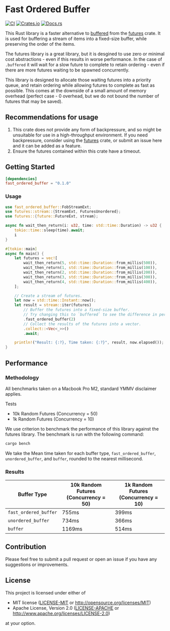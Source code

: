 # Fast Ordered Buffer

[![CI](https://github.com/JosiahBull/fast-ordered-buffer/actions/workflows/ci.yaml/badge.svg)](https://github.com/JosiahBull/fast-ordered-buffer/actions/workflows/ci.yaml)
[![Crates.io](https://img.shields.io/crates/v/fast_ordered_buffer)](https://crates.io/crates/fast_ordered_buffer)
[![Docs.rs](https://docs.rs/human-friendly-ids/badge.svg)](https://docs.rs/fast_ordered_buffer)

This Rust library is a faster alternative to [buffered](https://docs.rs/futures/latest/futures/stream/trait.StreamExt.html#method.buffered) from the [futures](https://docs.rs/futures) crate. It is used for buffering a stream of items into a fixed-size buffer, while preserving the order of the items.

The futures library is a great library, but it is desgined to use zero or minimal cost abstractions - even if this results in worse performance. In the case of `.buffered` it will wait for a slow future to complete to retain ordering - even if there are more futures waiting to be spawned concurrently.

This library is designed to allocate those waiting futures into a priority queue, and retain ordering while allowing futures to complete as fast as possible. This comes at the downside of a small amount of memory overhead (perfect case - 0 overhead, but we do not bound the number of futures that may be saved).

## Recommendations for usage

1. This crate does not provide any form of backpressure, and so might be unsuitable for use in a high-throughput environment. If you need backpressure, consider using the [futures](https://docs.rs/futures) crate, or submit an issue here and it can be added as a feature.
2. Ensure the futures contained within this crate have a timeout.

## Getting Started

```toml
[dependencies]
fast_ordered_buffer = "0.1.0"
```

### Usage

```rust
use fast_ordered_buffer::FobStreamExt;
use futures::stream::{StreamExt, FuturesUnordered};
use futures::{future::FutureExt, stream};

async fn wait_then_return(i: u32, time: std::time::Duration) -> u32 {
    tokio::time::sleep(time).await;
    i
}

#[tokio::main]
async fn main() {
    let futures = vec![
        wait_then_return(5, std::time::Duration::from_millis(500)),
        wait_then_return(1, std::time::Duration::from_millis(100)),
        wait_then_return(2, std::time::Duration::from_millis(200)),
        wait_then_return(3, std::time::Duration::from_millis(300)),
        wait_then_return(4, std::time::Duration::from_millis(400)),
    ];

    // Create a stream of futures.
    let now = std::time::Instant::now();
    let result = stream::iter(futures)
        // Buffer the futures into a fixed-size buffer.
        // Try changing this to `buffered` to see the difference in performance.
        .fast_ordered_buffer(2)
        // Collect the results of the futures into a vector.
        .collect::<Vec<_>>()
        .await;

    println!("Result: {:?}, Time taken: {:?}", result, now.elapsed());
}
```

## Performance

### Methodology

All benchmarks taken on a Macbook Pro M2, standard YMMV disclaimer applies.

Tests

- 10k Random Futures (Concurrency = 50)
- 1k Random Futures (Concurrency = 10)

We use criterion to benchmark the performance of this library against the futures library. The benchmark is run with the following command:

```bash
cargo bench
```

We take the Mean time taken for each buffer type, `fast_ordered_buffer`, `unordered_buffer`, and `buffer`, rounded to the nearest millisecond.

### Results

| Buffer Type         | 10k Random Futures (Concurrency = 50) | 1k Random Futures (Concurrency = 10) |
|---------------------|---------------------------------------|--------------------------------------|
| `fast_ordered_buffer` | 755ms                                 | 399ms                                |
| `unordered_buffer`    | 734ms                                 | 366ms                                |
| `buffer`              | 1169ms                                | 514ms                                |

## Contribution

Please feel free to submit a pull request or open an issue if you have any suggestions or improvements.

## License

This project is licensed under either of

- MIT license ([LICENSE-MIT](LICENSE-MIT) or <http://opensource.org/licenses/MIT>)
- Apache License, Version 2.0 ([LICENSE-APACHE](LICENSE-APACHE) or <http://www.apache.org/licenses/LICENSE-2.0>)

at your option.
